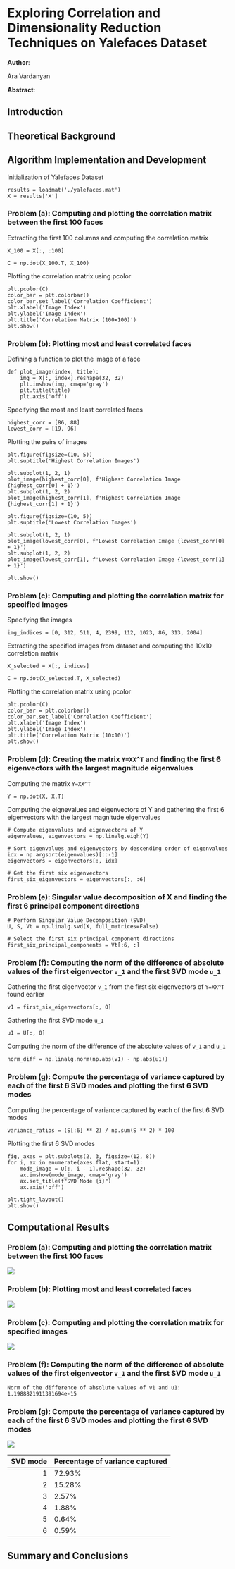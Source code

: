 # Exploring Correlation and Dimensionality Reduction Techniques on Yalefaces Dataset

**Author**:  

Ara Vardanyan

**Abstract**:

## Introduction



## Theoretical Background



## Algorithm Implementation and Development

Initialization of Yalefaces Dataset
```
results = loadmat('./yalefaces.mat')
X = results['X']
```


### Problem (a): Computing and plotting the correlation matrix between the first 100 faces

Extracting the first 100 columns and computing the correlation matrix
```
X_100 = X[:, :100]

C = np.dot(X_100.T, X_100)
```

Plotting the correlation matrix using pcolor
```
plt.pcolor(C)
color_bar = plt.colorbar()
color_bar.set_label('Correlation Coefficient')
plt.xlabel('Image Index')
plt.ylabel('Image Index')
plt.title('Correlation Matrix (100x100)')
plt.show()
```


### Problem (b): Plotting most and least correlated faces

Defining a function to plot the image of a face
```
def plot_image(index, title):
    img = X[:, index].reshape(32, 32)
    plt.imshow(img, cmap='gray')
    plt.title(title)
    plt.axis('off')
```

Specifying the most and least correlated faces
```
highest_corr = [86, 88]
lowest_corr = [19, 96]
```

Plotting the pairs of images
```
plt.figure(figsize=(10, 5))
plt.suptitle('Highest Correlation Images')

plt.subplot(1, 2, 1)
plot_image(highest_corr[0], f'Highest Correlation Image {highest_corr[0] + 1}')
plt.subplot(1, 2, 2)
plot_image(highest_corr[1], f'Highest Correlation Image {highest_corr[1] + 1}')

plt.figure(figsize=(10, 5))
plt.suptitle('Lowest Correlation Images')

plt.subplot(1, 2, 1)
plot_image(lowest_corr[0], f'Lowest Correlation Image {lowest_corr[0] + 1}')
plt.subplot(1, 2, 2)
plot_image(lowest_corr[1], f'Lowest Correlation Image {lowest_corr[1] + 1}')

plt.show()
```


### Problem (c): Computing and plotting the correlation matrix for specified images

Specifying the images
```
img_indices = [0, 312, 511, 4, 2399, 112, 1023, 86, 313, 2004]
```

Extracting the specified images from dataset and computing the 10x10 correlation matrix
```
X_selected = X[:, indices]

C = np.dot(X_selected.T, X_selected)
```

Plotting the correlation matrix using pcolor
```
plt.pcolor(C)
color_bar = plt.colorbar()
color_bar.set_label('Correlation Coefficient')
plt.xlabel('Image Index')
plt.ylabel('Image Index')
plt.title('Correlation Matrix (10x10)')
plt.show()
```

### Problem (d): Creating the matrix `Y=XX^T` and finding the first 6 eigenvectors with the largest magnitude eigenvalues


Computing the matrix `Y=XX^T`
```
Y = np.dot(X, X.T)
```

Computing the eignevalues and eigenvectors of Y and gathering the first 6 eigenvectors with the largest magnitude eigenvalues
```
# Compute eigenvalues and eigenvectors of Y
eigenvalues, eigenvectors = np.linalg.eigh(Y)

# Sort eigenvalues and eigenvectors by descending order of eigenvalues
idx = np.argsort(eigenvalues)[::-1]
eigenvectors = eigenvectors[:, idx]

# Get the first six eigenvectors
first_six_eigenvectors = eigenvectors[:, :6]
```

### Problem (e): Singular value decomposition of X and finding the first 6 principal component directions


```
# Perform Singular Value Decomposition (SVD)
U, S, Vt = np.linalg.svd(X, full_matrices=False)

# Select the first six principal component directions
first_six_principal_components = Vt[:6, :]
```

### Problem (f): Computing the norm of the difference of absolute values of the first eigenvector `v_1` and the first SVD mode `u_1`

Gathering the first eigenvector `v_1` from the first six eigenvectors of `Y=XX^T` found earlier
```
v1 = first_six_eigenvectors[:, 0]
```

Gathering the first SVD mode `u_1`
```
u1 = U[:, 0]
```

Computing the norm of the difference of the absolute values of `v_1` and `u_1`
```
norm_diff = np.linalg.norm(np.abs(v1) - np.abs(u1))
```


### Problem (g): Compute the percentage of variance captured by each of the first 6 SVD modes and plotting the first 6 SVD modes

Computing the percentage of variance captured by each of the first 6 SVD modes
```
variance_ratios = (S[:6] ** 2) / np.sum(S ** 2) * 100
```

Plotting the first 6 SVD modes
```
fig, axes = plt.subplots(2, 3, figsize=(12, 8))
for i, ax in enumerate(axes.flat, start=1):
    mode_image = U[:, i - 1].reshape(32, 32)
    ax.imshow(mode_image, cmap='gray')
    ax.set_title(f"SVD Mode {i}")
    ax.axis('off')

plt.tight_layout()
plt.show()
```


## Computational Results

### Problem (a): Computing and plotting the correlation matrix between the first 100 faces

<p>
  <img src='https://github.com/ara-vardanyan/EE-399-Machine-Learning-HW-Reports/blob/fe3d5d7eb7326b19c9d62ad381ceb5f4ce496467/homework2/figures/ProblemACorrelationMatrix.png'>
</p>

### Problem (b): Plotting most and least correlated faces

<p>
  <img src='https://github.com/ara-vardanyan/EE-399-Machine-Learning-HW-Reports/blob/fe3d5d7eb7326b19c9d62ad381ceb5f4ce496467/homework2/figures/ProblemBMostAndLeastCorrelatedFaces.png'>
</p>

### Problem (c): Computing and plotting the correlation matrix for specified images

<p>
  <img src='https://github.com/ara-vardanyan/EE-399-Machine-Learning-HW-Reports/blob/fe3d5d7eb7326b19c9d62ad381ceb5f4ce496467/homework2/figures/ProblemCCorrelationMatrixSpecifiedImages.png'>
</p>

### Problem (f): Computing the norm of the difference of absolute values of the first eigenvector `v_1` and the first SVD mode `u_1`

    Norm of the difference of absolute values of v1 and u1:
    1.1988821911391694e-15

### Problem (g): Compute the percentage of variance captured by each of the first 6 SVD modes and plotting the first 6 SVD modes

<p>
  <img src='https://github.com/ara-vardanyan/EE-399-Machine-Learning-HW-Reports/blob/fe3d5d7eb7326b19c9d62ad381ceb5f4ce496467/homework2/figures/ProblemGFirst6SVDModes.png'>
</p>

| SVD mode | Percentage of variance captured |
|---------:|:--------------------------------|
|        1 | 72.93%                          |
|        2 | 15.28%                          |
|        3 | 2.57%                           |
|        4 | 1.88%                           |
|        5 | 0.64%                           |
|        6 | 0.59%                           |
 
## Summary and Conclusions

